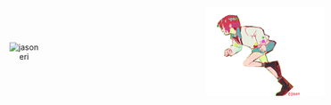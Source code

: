 <div align="center">

<div style="display: flex; justify-content: center; align-items: center; gap: 300px;">
  <img width="360em" src="https://github-readme-stats.vercel.app/api?username=jasoneri&show_icons=true&bg_color=60,ef4057,cf4057,c44490&title_color=03ff03&hide_border=true&icon_color=4fbbbb&text_color=4fbbbb" alt="jasoneri" />
  <img src="/assets/run_psed.gif" alt="machu_run" />
</div>

</div>